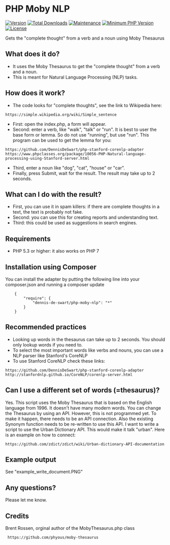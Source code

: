 
# PHP Moby NLP
[![Version](https://img.shields.io/packagist/v/dennis-de-swart/php-moby-nlp.svg?style=flat-square)](https://packagist.org/packages/dennis-de-swart/php-moby-nlp)
[![Total Downloads](https://img.shields.io/packagist/dt/dennis-de-swart/php-moby-nlp.svg?style=flat-square)](https://packagist.org/packages/dennis-de-swart/php-moby-nlp)
[![Maintenance](https://img.shields.io/maintenance/yes/2017.svg?style=flat-square)](https://github.com/DennisDeSwart/php-moby-nlp) 
[![Minimum PHP Version](https://img.shields.io/badge/php-%3E%3D%205.3-4AC51C.svg?style=flat-square)](http://php.net/)
[![License](https://img.shields.io/packagist/l/dennis-de-swart/php-moby-nlp.svg?style=flat-square)](https://opensource.org/licenses/MIT)

Gets the "complete thought" from a verb and a noun using Moby Thesaurus


## What does it do?
- It uses the Moby Thesaurus to get the "complete thought" from a verb and a noun.
- This is meant for Natural Language Processing (NLP) tasks.

## How does it work?
- The code looks for "complete thoughts", see the link to Wikipedia here:
```
https://simple.wikipedia.org/wiki/Simple_sentence
```

- First: open the index.php, a form will appear.
- Second: enter a verb, like "walk", "talk" or "run". It is best to user the base form or lemma. So do not use "running", but use "run". This program can be used to get the lemma for you: 
```
https://github.com/DennisDeSwart/php-stanford-corenlp-adapter
https://www.phpclasses.org/package/10056-PHP-Natural-language-processing-using-Stanford-server.html
```

- Third, enter a noun like "dog", "cat", "house" or "car".
- Finally, press Submit, wait for the result. The result may take up to 2 seconds.


## What can I do with the result?

- First, you can use it in spam killers: if there are complete thoughts in a text, the text is probably not fake.
- Second: you can use this for creating reports and understanding text.
- Third: this could be used as suggestions in search engines.


## Requirements
- PHP 5.3 or higher: it also works on PHP 7


## Installation using Composer 

You can install the adapter by putting the following line into your composer.json and running a composer update

```
    {
        "require": {
            "dennis-de-swart/php-moby-nlp": "*"
        }
    }
```


## Recommended practices

- Looking up words in the thesaurus can take up to 2 seconds. You should only lookup words if you need to.
- To select the most important words like verbs and nouns, you can use a NLP parser like Stanford's CoreNLP
- To use Stanford CoreNLP check these links:
```
https://github.com/DennisDeSwart/php-stanford-corenlp-adapter
http://stanfordnlp.github.io/CoreNLP/corenlp-server.html
```


## Can I use a different set of words (=thesaurus)? 
Yes. This script uses the Moby Thesaurus that is based on the English language from 1996. It doesn't have many modern words. You can change the Thesaurus by using an API.
However, this is not programmed yet. To make it happen, there needs to be an API connection. Also the existing Synonym function needs to be re-written to use this API.
I want to write a script to use the Urban Dictionary API. This would make it talk "urban". Here is an example on how to connect:
```
https://github.com/zdict/zdict/wiki/Urban-dictionary-API-documentation
```

## Example output

See "example_write_document.PNG"


## Any questions?

Please let me know. 


## Credits

Brent Rossen, orginal author of the MobyThesaurus.php class
```
 https://github.com/phyous/moby-thesaurus
```

